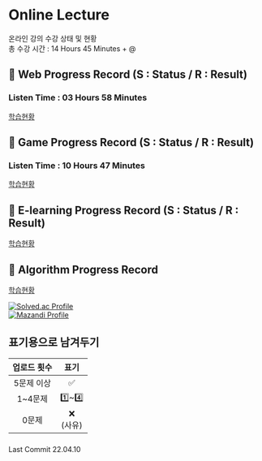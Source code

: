 # Online Lecture
 온라인 강의 수강 상태 및 현황    
 총 수강 시간 : 14 Hours 45 Minutes + @
 
## 📍 Web Progress Record (S : Status / R : Result) 
###   Listen Time : 03 Hours 58 Minutes

[학습현황](https://github.com/rylahs/Lecture/blob/main/Web/Web.md)

## 📍 Game Progress Record (S : Status / R : Result)
### Listen Time : 10 Hours 47 Minutes

[학습현황](https://github.com/rylahs/Lecture/blob/main/C%2CGame/C%2CGame.md)

## 📍 E-learning Progress Record (S : Status / R : Result)

[학습현황](https://github.com/rylahs/Lecture/blob/main/Etc/Etc.md)    


## 📍 Algorithm Progress Record
  
[학습현황](https://github.com/rylahs/Lecture/blob/main/BaaaaaaaaaaaaaaaaaaaaarkingDog/Algorithm.md)    

[![Solved.ac Profile](http://mazassumnida.wtf/api/generate_badge?boj=rylahs)](https://solved.ac/rylahs)    
[![Mazandi Profile](http://mazandi.herokuapp.com/api?handle=rylahs&theme=dark)](https://solved.ac/rylahs)    



## 표기용으로 남겨두기
| 업로드 횟수 | 표기 |
| :---: | :---: |
| 5문제 이상 | ✅ |
| 1~4문제 | 1️⃣~4️⃣ |
| 0문제 | ❌ <br/>(사유) |

###
Last Commit 22.04.10
